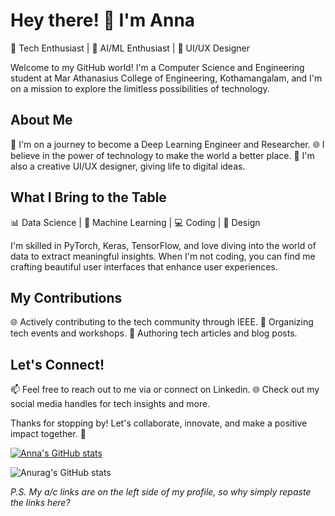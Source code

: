 # Hey there! 👋 I'm Anna

🌟 Tech Enthusiast | 🤖 AI/ML Enthusiast | 🎨 UI/UX Designer

Welcome to my GitHub world! I'm a Computer Science and Engineering student at Mar Athanasius College of Engineering, Kothamangalam, and I'm on a mission to explore the limitless possibilities of technology. 

## About Me

🚀 I'm on a journey to become a Deep Learning Engineer and Researcher.
🌐 I believe in the power of technology to make the world a better place.
🎨 I'm also a creative UI/UX designer, giving life to digital ideas.

## What I Bring to the Table

📊 Data Science | 🧠 Machine Learning | 💻 Coding | 🎨 Design

I'm skilled in PyTorch, Keras, TensorFlow, and love diving into the world of data to extract meaningful insights. When I'm not coding, you can find me crafting beautiful user interfaces that enhance user experiences.

## My Contributions

🌐 Actively contributing to the tech community through IEEE.
🔧 Organizing tech events and workshops.
📝 Authoring tech articles and blog posts.

## Let's Connect!

📫 Feel free to reach out to me via or connect on Linkedin.
🌐 Check out my social media handles for tech insights and more.

Thanks for stopping by! Let's collaborate, innovate, and make a positive impact together. 🚀

[![Anna's GitHub stats](https://github-readme-stats-01-ten.vercel.app/api?username=AnnaTheSloth284)](https://github.com/anuraghazra/github-readme-stats)

![Anurag's GitHub stats](https://github-readme-stats-01-ten.vercel.app/api?username=AnnaTheSloth284&show=reviews,discussions_started,discussions_answered,prs_merged,prs_merged_percentage)

_P.S. My a/c links are on the left side of my profile, so why simply repaste the links here?_
